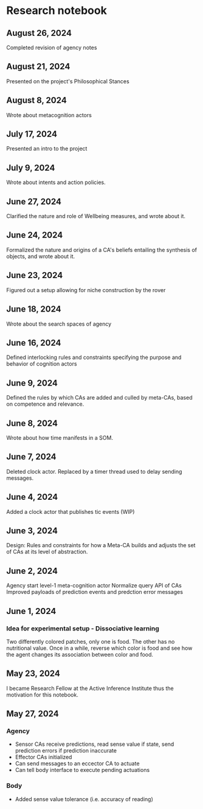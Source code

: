 # Research notebook

## August 26, 2024

Completed revision of agency notes

## August 21, 2024

Presented on the project's Philosophical Stances

## August 8, 2024

Wrote about metacognition actors

## July 17, 2024

Presented an intro to the project

## July 9, 2024

Wrote about intents and action policies.

## June 27, 2024

Clarified the nature and role of Wellbeing measures, and wrote about it.

## June 24, 2024

Formalized the nature and origins of a CA's beliefs entailing the synthesis of objects, and wrote about it.

## June 23, 2024

Figured out a setup allowing for niche construction by the rover

## June 18, 2024

Wrote about the search spaces of agency

## June 16, 2024

Defined interlocking rules and constraints specifying the purpose and behavior of cognition actors

## June 9, 2024

Defined the rules by which CAs are added and culled by meta-CAs, based on competence and relevance.

## June 8, 2024

Wrote about how time manifests in a SOM.

## June 7, 2024

Deleted clock actor. Replaced by a timer thread used to delay sending messages.

## June 4, 2024

Added a clock actor that publishes tic events (WIP)

## June 3, 2024

Design: Rules and constraints for how a Meta-CA builds and adjusts the set of CAs at its level of abstraction.

## June 2, 2024

Agency start level-1 meta-cognition actor
Normalize query API of CAs
Improved payloads of prediction events and predction error messages

## June 1, 2024

### Idea for experimental setup - Dissociative learning

Two differently colored patches, only one is food. The other has no nutritional value.
Once in a while, reverse which color is food and see how the agent changes its association between color and food.

## May 23, 2024

I became Research Fellow at the Active Inference Institute thus the motivation for this notebook.

## May 27, 2024

### Agency

* Sensor CAs receive predictions, read sense value if state, send prediction errors if prediction inaccurate
* Effector CAs initialized
* Can send messages to an eccector CA to actuate
* Can tell body interface to execute pending actuations

### Body

* Added sense value tolerance (i.e. accuracy of reading)
